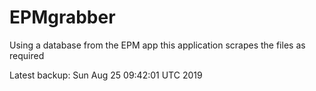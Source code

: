 # EPMgrabber
Using a database from the EPM app this application scrapes the files as required


Latest backup: Sun Aug 25 09:42:01 UTC 2019
